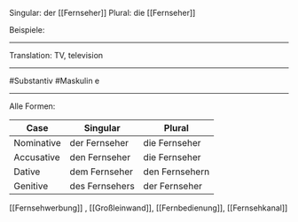 Singular: der [[Fernseher]]
Plural: die [[Fernseher]]

Beispiele:

---
Translation:
TV, television

---

#Substantiv
#Maskulin e

---

Alle Formen:

| Case        | Singular          | Plural           |
|-------------|-------------------|------------------|
| Nominative  | der Fernseher     | die Fernseher    |
| Accusative  | den Fernseher     | die Fernseher    |
| Dative      | dem Fernseher     | den Fernsehern   |
| Genitive    | des Fernsehers    | der Fernseher    |


[[Fernsehwerbung]]
, [[Großleinwand]], [[Fernbedienung]], [[Fernsehkanal]]